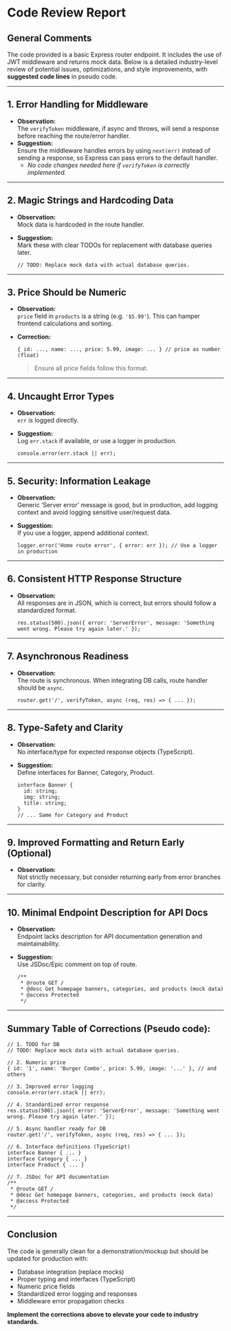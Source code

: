 # Code Review Report

## General Comments

The code provided is a basic Express router endpoint. It includes the use of JWT middleware and returns mock data. Below is a detailed industry-level review of potential issues, optimizations, and style improvements, with **suggested code lines** in pseudo code.

---

## 1. **Error Handling for Middleware**

- **Observation:**  
  The `verifyToken` middleware, if async and throws, will send a response before reaching the route/error handler.  
- **Suggestion:**  
  Ensure the middleware handles errors by using `next(err)` instead of sending a response, so Express can pass errors to the default handler.  
  - _No code changes needed here if `verifyToken` is correctly implemented._  

---

## 2. **Magic Strings and Hardcoding Data**

- **Observation:**  
  Mock data is hardcoded in the route handler.  
- **Suggestion:**  
  Mark these with clear TODOs for replacement with database queries later.

  ```pseudo
  // TODO: Replace mock data with actual database queries.
  ```

---

## 3. **Price Should be Numeric**

- **Observation:**  
  `price` field in `products` is a string (e.g. `'$5.99'`). This can hamper frontend calculations and sorting.
- **Correction:**

  ```pseudo
  { id: ..., name: ..., price: 5.99, image: ... } // price as number (float)
  ```
  > Ensure all price fields follow this format.

---

## 4. **Uncaught Error Types**

- **Observation:**  
  `err` is logged directly.  
- **Suggestion:**  
  Log `err.stack` if available, or use a logger in production.

  ```pseudo
  console.error(err.stack || err);
  ```

---

## 5. **Security: Information Leakage**

- **Observation:**  
  Generic ‘Server error’ message is good, but in production, add logging context and avoid logging sensitive user/request data.
- **Suggestion:**  
  If you use a logger, append additional context.

  ```pseudo
  logger.error('Home route error', { error: err }); // Use a logger in production
  ```

---

## 6. **Consistent HTTP Response Structure**

- **Observation:**  
  All responses are in JSON, which is correct, but errors should follow a standardized format.

  ```pseudo
  res.status(500).json({ error: 'ServerError', message: 'Something went wrong. Please try again later.' });
  ```

---

## 7. **Asynchronous Readiness**

- **Observation:**  
  The route is synchronous. When integrating DB calls, route handler should be `async`.

  ```pseudo
  router.get('/', verifyToken, async (req, res) => { ... });
  ```

---

## 8. **Type-Safety and Clarity**

- **Observation:**  
  No interface/type for expected response objects (TypeScript).  
- **Suggestion:**  
  Define interfaces for Banner, Category, Product.

  ```pseudo
  interface Banner {
    id: string;
    img: string;
    title: string;
  }
  // ... Same for Category and Product
  ```

---

## 9. **Improved Formatting and Return Early (Optional)**

- **Observation:**  
  Not strictly necessary, but consider returning early from error branches for clarity.

---

## 10. **Minimal Endpoint Description for API Docs**

- **Observation:**  
  Endpoint lacks description for API documentation generation and maintainability.  
- **Suggestion:**  
  Use JSDoc/Epic comment on top of route.

  ```pseudo
  /**
   * @route GET / 
   * @desc Get homepage banners, categories, and products (mock data)
   * @access Protected
   */
  ```

---

## **Summary Table of Corrections (Pseudo code):**

```pseudo
// 1. TODO for DB
// TODO: Replace mock data with actual database queries.

// 2. Numeric price
{ id: '1', name: 'Burger Combo', price: 5.99, image: '...' }, // and others

// 3. Improved error logging
console.error(err.stack || err);

// 4. Standardized error response
res.status(500).json({ error: 'ServerError', message: 'Something went wrong. Please try again later.' });

// 5. Async handler ready for DB
router.get('/', verifyToken, async (req, res) => { ... });

// 6. Interface definitions (TypeScript)
interface Banner { ... }
interface Category { ... }
interface Product { ... }

// 7. JSDoc for API documentation
/**
 * @route GET /
 * @desc Get homepage banners, categories, and products (mock data)
 * @access Protected
 */
```

---

## **Conclusion**

The code is generally clean for a demonstration/mockup but should be updated for production with:
- Database integration (replace mocks)
- Proper typing and interfaces (TypeScript)
- Numeric price fields
- Standardized error logging and responses
- Middleware error propagation checks

**Implement the corrections above to elevate your code to industry standards.**